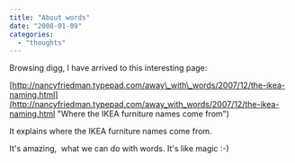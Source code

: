 ```yaml
---
title: "About words"
date: "2008-01-09"
categories: 
  - "thoughts"
---
```


Browsing digg, I have arrived to this interesting page:

[http://nancyfriedman.typepad.com/away\_with\_words/2007/12/the-ikea-naming.html](http://nancyfriedman.typepad.com/away_with_words/2007/12/the-ikea-naming.html "Where the IKEA furniture names come from")

It explains where the IKEA furniture names come from.

It's amazing,  what we can do with words. It's like magic :-)
